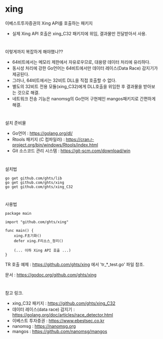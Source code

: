 # xing

이베스트투자증권의 Xing API를 호출하는 패키지
  - 실제 Xing API 호출은 xing_C32 패키지에 위임, 결과물만 전달받아서 사용.
  
#
이렇게까지 복잡하게 해야했나??
  - 64비트에서는 메모리 제한에서 자유로우므로, 대용량 데이터 처리에 유리하다.
  - 동시성 처리에 강한 Go언어는 64비트에서만 데이터 레이스(Data Race) 감지기가 제공된다.  
  - 그러나, 64비트에서는 32비트 DLL을 직접 호출할 수 없다.
  - 별도의 32비트 전용 모듈(xing_C32)에게 DLL호출을 위임한 후 결과물을 받아보는 것으로 해결.
  - 네트워크 전송 기능은 nanomsg의 Go언어 구현체인 mangos패키지로 간편하게 해결.
  
#
설치 준비물
  - Go언어 : https://golang.org/dl/
  - Rtools 패키지 (C 컴파일러) : https://cran.r-project.org/bin/windows/Rtools/index.html
  - Git 소스코드 관리 시스템 : https://git-scm.com/download/win 

#
설치법

    go get github.com/ghts/lib
    go get github.com/ghts/xing
    go get github.com/ghts/xing_C32
    
   
#   
사용법

    package main

    import "github.com/ghts/xing"

    func main() {
	    xing.F초기화()
	    defer xing.F리소스_정리()

        (... 이하 Xing API 호출 ...)
    }

TR 호출 예제 : https://github.com/ghts/xing 에서 'tr_*_test.go' 파일 참조.

문서 : https://godoc.org/github.com/ghts/xing
 

#
참고 링크.
  - xing_C32 패키지 : https://github.com/ghts/xing_C32
  - 데이터 레이스(data race) 감지기 : https://golang.org/doc/articles/race_detector.html
  - 이베스트 투자증권 : https://www.ebestsec.co.kr
  - nanomsg : https://nanomsg.org
  - mangos : https://github.com/nanomsg/mangos
 